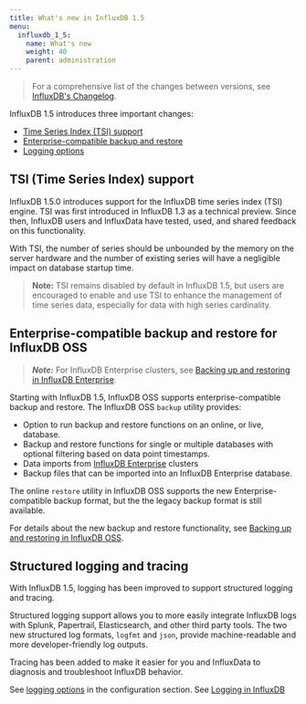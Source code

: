 ```yaml
---
title: What's new in InfluxDB 1.5
menu:
  influxdb_1_5:
    name: What's new
    weight: 40
    parent: administration
---
```


> For a comprehensive list of the changes between versions, see [InfluxDB's Changelog](/influxdb/v1.5/about_the_project/releasenotes-changelog/).

InfluxDB 1.5 introduces three important changes:

* [Time Series Index (TSI) support](#time-series-index--tsi--support)
* [Enterprise-compatible backup and restore](#enterprise-compatible-backup-and-restore-for-influxdb-oss)
* [Logging options](#new-logging-options)


## TSI (Time Series Index) support

InfluxDB 1.5.0 introduces support for the InfluxDB time series index (TSI) engine. TSI was first introduced in InfluxDB 1.3 as a technical preview. Since then, InfluxDB users and InfluxData have tested, used, and shared feedback on this functionality.

With TSI, the number of series should be unbounded by the memory on the server hardware and the number of existing series will have a negligible impact on database startup time.

> **Note:** TSI remains disabled by default in InfluxDB 1.5, but users are encouraged to enable and use TSI to enhance the management of time series data, especially for data with high series cardinality.


## Enterprise-compatible backup and restore for InfluxDB OSS

> ***Note:*** For InfluxDB Enterprise clusters, see [Backing up and restoring in InfluxDB Enterprise](/influxdb_enterprise/v1.5/administration/backup-and-restore/).

Starting with InfluxDB 1.5, InfluxDB OSS supports enterprise-compatible backup and restore. The InfluxDB OSS `backup` utility provides:

* Option to run backup and restore functions on an online, or live, database.
* Backup and restore functions for single or multiple databases with optional filtering based on data point timestamps.
* Data imports from [InfluxDB Enterprise](/enterprise_influxdb/latest/) clusters
* Backup files that can be imported into an InfluxDB Enterprise database.

The online `restore` utility in InfluxDB OSS supports the new Enterprise-compatible backup format, but the the legacy backup format is still available.

For details about the new backup and restore functionality, see [Backing up and restoring in InfluxDB OSS](/influxdb/v1.5/administration/backup-and-restore/).


## Structured logging and tracing

With InfluxDB 1.5, logging has been improved to support structured logging and tracing.

Structured logging support allows you to more easily integrate InfluxDB logs with Splunk, Papertrail, Elasticsearch, and other third party tools. The two new structured log formats, `logfmt` and `json`, provide machine-readable and more developer-friendly log outputs.

Tracing has been added to make it easier for you and InfluxData to diagnosis and troubleshoot InfluxDB behavior.

See [logging options](/influxdb/v1.5/administration/config/#logging-options--logging/) in the configuration section.
See [Logging in InfluxDB](/influxdb/v1.5/administration/logs/)
